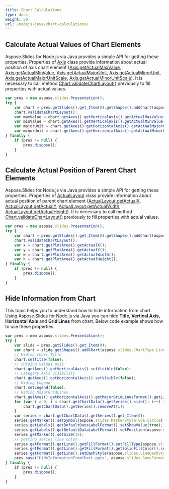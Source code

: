 ```yaml
---
title: Chart Calculations
type: docs
weight: 50
url: /nodejs-java/chart-calculations/
---
```


## **Calculate Actual Values of Chart Elements**
Aspose.Slides for Node.js via Java provides a simple API for getting these properties. Properties of [Axis](https://reference.aspose.com/slides/nodejs-java/aspose.slides/Axis) class provide information about actual position of axis chart element ([Axis.getActualMaxValue](https://reference.aspose.com/slides/nodejs-java/aspose.slides/Axis#getActualMaxValue--), [Axis.getActualMinValue](https://reference.aspose.com/slides/nodejs-java/aspose.slides/Axis#getActualMinValue--), [Axis.getActualMajorUnit](https://reference.aspose.com/slides/nodejs-java/aspose.slides/Axis#getActualMajorUnit--), [Axis.getActualMinorUnit](https://reference.aspose.com/slides/nodejs-java/aspose.slides/Axis#getActualMinorUnit--), [Axis.getActualMajorUnitScale](https://reference.aspose.com/slides/nodejs-java/aspose.slides/Axis#getActualMajorUnitScale--), [Axis.getActualMinorUnitScale](https://reference.aspose.com/slides/nodejs-java/aspose.slides/Axis#getActualMinorUnitScale--)). It is necessary to call method [Chart.validateChartLayout()](https://reference.aspose.com/slides/nodejs-java/aspose.slides/Chart#validateChartLayout--) previously to fill properties with actual values.

```javascript
var pres = new aspose.slides.Presentation();
try {
    var chart = pres.getSlides().get_Item(0).getShapes().addChart(aspose.slides.ChartType.Area, 100, 100, 500, 350);
    chart.validateChartLayout();
    var maxValue = chart.getAxes().getVerticalAxis().getActualMaxValue();
    var minValue = chart.getAxes().getVerticalAxis().getActualMinValue();
    var majorUnit = chart.getAxes().getHorizontalAxis().getActualMajorUnit();
    var minorUnit = chart.getAxes().getHorizontalAxis().getActualMinorUnit();
} finally {
    if (pres != null) {
        pres.dispose();
    }
}
```

## **Calculate Actual Position of Parent Chart Elements**
Aspose.Slides for Node.js via Java provides a simple API for getting these properties. Properties of [ActualLayout](https://reference.aspose.com/slides/nodejs-java/aspose.slides/ActualLayout) class provide information about actual position of parent chart element ([ActualLayout.getActualX](https://reference.aspose.com/slides/nodejs-java/aspose.slides/ActualLayout#getActualX--), [ActualLayout.getActualY](https://reference.aspose.com/slides/nodejs-java/aspose.slides/ActualLayout#getActualY--), [ActualLayout.getActualWidth](https://reference.aspose.com/slides/nodejs-java/aspose.slides/ActualLayout#getActualWidth--), [ActualLayout.getActualHeight](https://reference.aspose.com/slides/nodejs-java/aspose.slides/ActualLayout#getActualHeight--)). It is necessary to call method [Chart.validateChartLayout()](https://reference.aspose.com/slides/nodejs-java/aspose.slides/Chart#validateChartLayout--) previously to fill properties with actual values.

```javascript
var pres = new aspose.slides.Presentation();
try {
    var chart = pres.getSlides().get_Item(0).getShapes().addChart(aspose.slides.ChartType.ClusteredColumn, 100, 100, 500, 350);
    chart.validateChartLayout();
    var x = chart.getPlotArea().getActualX();
    var y = chart.getPlotArea().getActualY();
    var w = chart.getPlotArea().getActualWidth();
    var h = chart.getPlotArea().getActualHeight();
} finally {
    if (pres != null) {
        pres.dispose();
    }
}
```

## **Hide Information from Chart**
This topic helps you to understand how to hide information from chart. Using Aspose.Slides for Node.js via Java you can hide **Title, Vertical Axis, Horizontal Axis** and **Grid Lines** from chart. Below code example shows how to use these properties.

```javascript
var pres = new aspose.slides.Presentation();
try {
    var slide = pres.getSlides().get_Item(0);
    var chart = slide.getShapes().addChart(aspose.slides.ChartType.LineWithMarkers, 140, 118, 320, 370);
    // Hiding chart Title
    chart.setTitle(false);
    // /Hiding Values axis
    chart.getAxes().getVerticalAxis().setVisible(false);
    // Category Axis visibility
    chart.getAxes().getHorizontalAxis().setVisible(false);
    // Hiding Legend
    chart.setLegend(false);
    // Hiding MajorGridLines
    chart.getAxes().getHorizontalAxis().getMajorGridLinesFormat().getLine().getFillFormat().setFillType(aspose.slides.FillType.NoFill);
    for (var i = 0; i < chart.getChartData().getSeries().size(); i++) {
        chart.getChartData().getSeries().removeAt(i);
    }
    var series = chart.getChartData().getSeries().get_Item(0);
    series.getMarker().setSymbol(aspose.slides.MarkerStyleType.Circle);
    series.getLabels().getDefaultDataLabelFormat().setShowValue(true);
    series.getLabels().getDefaultDataLabelFormat().setPosition(aspose.slides.LegendDataLabelPosition.Top);
    series.getMarker().setSize(15);
    // Setting series line color
    series.getFormat().getLine().getFillFormat().setFillType(aspose.slides.FillType.Solid);
    series.getFormat().getLine().getFillFormat().getSolidFillColor().setColor(java.getStaticFieldValue("java.awt.Color", "MAGENTA"));
    series.getFormat().getLine().setDashStyle(aspose.slides.LineDashStyle.Solid);
    pres.save("HideInformationFromChart.pptx", aspose.slides.SaveFormat.Pptx);
} finally {
    if (pres != null) {
        pres.dispose();
    }
}
```
